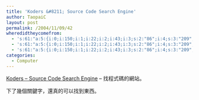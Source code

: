 ```yaml
---
title: 'Koders &#8211; Source Code Search Engine'
author: TaopaiC
layout: post
permalink: /2004/11/09/42
wheredidtheycomefrom:
  - 's:61:"a:5:{i:0;i:150;i:1;i:22;i:2;i:43;i:3;s:2:"86";i:4;s:3:"209";}";'
  - 's:61:"a:5:{i:0;i:150;i:1;i:22;i:2;i:43;i:3;s:2:"86";i:4;s:3:"209";}";'
  - 's:61:"a:5:{i:0;i:150;i:1;i:22;i:2;i:43;i:3;s:2:"86";i:4;s:3:"209";}";'
categories:
  - Computer
---
```

[Koders &#8211; Source Code Search Engine][1] &#8211; 找程式碼的網站。

下了幾個關鍵字，還真的可以找到東西。

 [1]: http://www.koders.com/